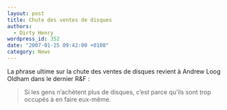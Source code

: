 ```yaml
---
layout: post
title: Chute des ventes de disques
authors:
  - Dirty Henry
wordpress_id: 352
date: "2007-01-25 09:42:00 +0100"
category: News
---
```


La phrase ultime sur la chute des ventes de disques revient à Andrew Loog Oldham
dans le dernier R&F :

> Si les gens n’achètent plus de disques, c’est parce qu’ils sont trop occupés à
> en faire eux-même.
